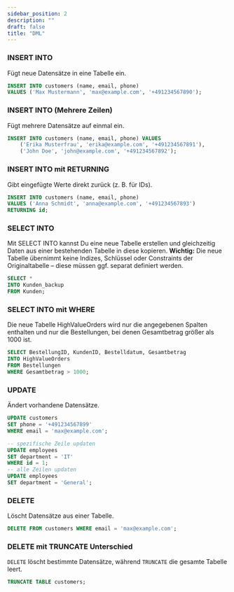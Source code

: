 ```yaml
---
sidebar_position: 2
description: ""
draft: false
title: "DML"
---
```

### INSERT INTO
Fügt neue Datensätze in eine Tabelle ein.
```sql
INSERT INTO customers (name, email, phone)
VALUES ('Max Mustermann', 'max@example.com', '+491234567890');
```

### INSERT INTO (Mehrere Zeilen)
Fügt mehrere Datensätze auf einmal ein.
```sql
INSERT INTO customers (name, email, phone) VALUES
    ('Erika Musterfrau', 'erika@example.com', '+491234567891'),
    ('John Doe', 'john@example.com', '+491234567892');
```

### INSERT INTO mit RETURNING
Gibt eingefügte Werte direkt zurück (z. B. für IDs).
```sql
INSERT INTO customers (name, email, phone)
VALUES ('Anna Schmidt', 'anna@example.com', '+491234567893')
RETURNING id;
```
### SELECT INTO
Mit SELECT INTO kannst Du eine neue Tabelle erstellen und gleichzeitig Daten aus einer bestehenden Tabelle in diese kopieren.
**Wichtig:** Die neue Tabelle übernimmt keine Indizes, Schlüssel oder Constraints der Originaltabelle – diese müssen ggf. separat definiert werden.
```sql
SELECT *
INTO Kunden_backup
FROM Kunden;
```

### SELECT INTO mit WHERE
Die neue Tabelle HighValueOrders wird nur die angegebenen Spalten enthalten und nur die Bestellungen, 
bei denen Gesamtbetrag größer als 1000 ist.
```sql
SELECT BestellungID, KundenID, Bestelldatum, Gesamtbetrag
INTO HighValueOrders
FROM Bestellungen
WHERE Gesamtbetrag > 1000;
```

### UPDATE
Ändert vorhandene Datensätze.
```sql
UPDATE customers
SET phone = '+491234567899'
WHERE email = 'max@example.com';

-- spezifische Zeile updaten
UPDATE employees 
SET department = 'IT' 
WHERE id = 1;
-- alle Zeilen updaten
UPDATE employees 
SET department = 'General';
```

### DELETE
Löscht Datensätze aus einer Tabelle.
```sql
DELETE FROM customers WHERE email = 'max@example.com';
```

### DELETE mit TRUNCATE Unterschied
`DELETE` löscht bestimmte Datensätze, während `TRUNCATE` die gesamte Tabelle leert.
```sql
TRUNCATE TABLE customers;
```

